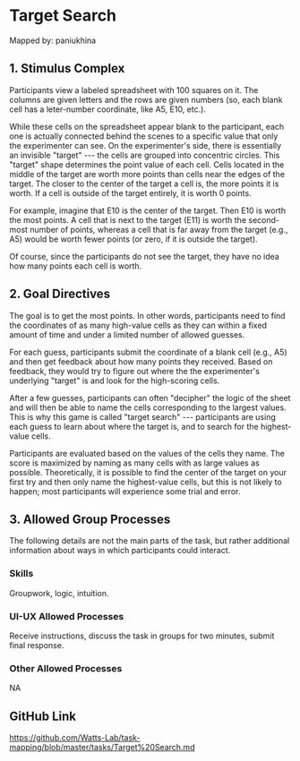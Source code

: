 # Target Search

Mapped by: paniukhina 

## 1. Stimulus Complex 
Participants view a labeled spreadsheet with 100 squares on it. The columns are given letters and the rows are given numbers (so, each blank cell has a leter-number coordinate, like A5, E10, etc.).

While these cells on the spreadsheet appear blank to the participant, each one is actually connected behind the scenes to a specific value that only the experimenter can see. On the experimenter's side, there is essentially an invisible "target" --- the cells are grouped into concentric circles. This "target" shape determines the point value of each cell. Cells located in the middle of the target are worth more points than cells near the edges of the target. The closer to the center of the target a cell is, the more points it is worth. If a cell is outside of the target entirely, it is worth 0 points.

For example, imagine that E10 is the center of the target. Then E10 is worth the most points. A cell that is next to the target (E11) is worth the second-most number of points, whereas a cell that is far away from the target (e.g., A5) would be worth fewer points (or zero, if it is outside the target).

Of course, since the participants do not see the target, they have no idea how many points each cell is worth.

## 2. Goal Directives 
The goal is to get the most points. In other words, participants need to find the coordinates of as many high-value cells as they can within a fixed amount of time and under a limited number of allowed guesses.

For each guess, participants submit the coordinate of a blank cell (e.g., A5) and then get feedback about how many points they received. Based on feedback, they would try to figure out where the the experimenter's underlying "target" is and look for the high-scoring cells. 

After a few guesses, participants can often "decipher" the logic of the sheet and will then be able to name the cells corresponding to the largest values. This is why this game is called "target search" --- participants are using each guess to learn about where the target is, and to search for the highest-value cells.

Participants are evaluated based on the values of the cells they name. The score is maximized by naming as many cells with as large values as possible. Theoretically, it is possible to find the center of the target on your first try and then only name the highest-value cells, but this is not likely to happen; most participants will experience some trial and error.

## 3. Allowed Group Processes 
The following details are not the main parts of the task, but rather additional information about ways in which participants could interact.

### Skills 
Groupwork, logic, intuition.

### UI-UX Allowed Processes
Receive instructions, discuss the task in groups for two minutes, submit final response.

### Other Allowed Processes
NA

## GitHub Link 
https://github.com/Watts-Lab/task-mapping/blob/master/tasks/Target%20Search.md
